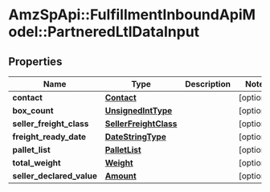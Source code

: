 # AmzSpApi::FulfillmentInboundApiModel::PartneredLtlDataInput

## Properties
Name | Type | Description | Notes
------------ | ------------- | ------------- | -------------
**contact** | [**Contact**](Contact.md) |  | [optional] 
**box_count** | [**UnsignedIntType**](UnsignedIntType.md) |  | [optional] 
**seller_freight_class** | [**SellerFreightClass**](SellerFreightClass.md) |  | [optional] 
**freight_ready_date** | [**DateStringType**](DateStringType.md) |  | [optional] 
**pallet_list** | [**PalletList**](PalletList.md) |  | [optional] 
**total_weight** | [**Weight**](Weight.md) |  | [optional] 
**seller_declared_value** | [**Amount**](Amount.md) |  | [optional] 

